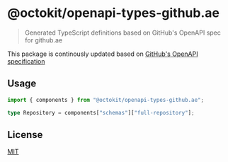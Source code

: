 # @octokit/openapi-types-github.ae

> Generated TypeScript definitions based on GitHub's OpenAPI spec for github.ae

This package is continously updated based on [GitHub's OpenAPI specification](https://github.com/github/rest-api-description/)

## Usage

```ts
import { components } from "@octokit/openapi-types-github.ae";

type Repository = components["schemas"]["full-repository"];
```

## License

[MIT](LICENSE)
